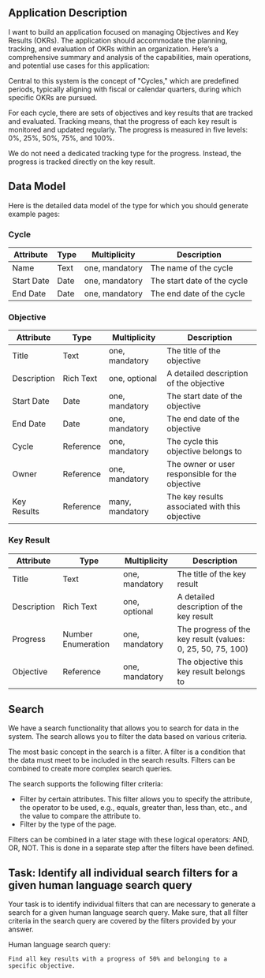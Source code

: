 ## Application Description

I want to build an application focused on managing Objectives and Key Results (OKRs). The application should accommodate the planning, tracking, and evaluation of OKRs within an organization. Here’s a comprehensive summary and analysis of the capabilities, main operations, and potential use cases for this application:

Central to this system is the concept of "Cycles," which are predefined periods, typically aligning with fiscal or calendar quarters, during which specific OKRs are pursued.

For each cycle, there are sets of objectives and key results that are tracked and evaluated.
Tracking means, that the progress of each key result is monitored and updated regularly. The progress is measured in five levels: 0%, 25%, 50%, 75%, and 100%.

We do not need a dedicated tracking type for the progress. Instead, the progress is tracked directly on the key result.

## Data Model

Here is the detailed data model of the type for which you should generate example pages:

### Cycle
| Attribute    | Type                  | Multiplicity    | Description                      |
|--------------|-----------------------|--------------|----------------------------------|
| Name | Text | one, mandatory | The name of the cycle | 
| Start Date | Date | one, mandatory | The start date of the cycle | 
| End Date | Date | one, mandatory | The end date of the cycle | 

### Objective
| Attribute    | Type                  | Multiplicity    | Description                      |
|--------------|-----------------------|--------------|----------------------------------|
| Title | Text | one, mandatory | The title of the objective | 
| Description | Rich Text | one, optional | A detailed description of the objective | 
| Start Date | Date | one, mandatory | The start date of the objective | 
| End Date | Date | one, mandatory | The end date of the objective | 
| Cycle | Reference | one, mandatory | The cycle this objective belongs to | 
| Owner | Reference | one, mandatory | The owner or user responsible for the objective | 
| Key Results | Reference | many, mandatory | The key results associated with this objective | 

### Key Result
| Attribute    | Type                  | Multiplicity    | Description                      |
|--------------|-----------------------|--------------|----------------------------------|
| Title | Text | one, mandatory | The title of the key result | 
| Description | Rich Text | one, optional | A detailed description of the key result | 
| Progress | Number Enumeration | one, mandatory | The progress of the key result (values: 0, 25, 50, 75, 100) | 
| Objective | Reference | one, mandatory | The objective this key result belongs to | 


## Search

We have a search functionality that allows you to search for data in the system. The search allows you to filter the data based on various criteria.

The most basic concept in the search is a filter. A filter is a condition that the data must meet to be included in the search results. Filters can be combined to create more complex search queries.

The search supports the following filter criteria:
* Filter by certain attributes. This filter allows you to specify the attribute, the operator to be used, e.g., equals, greater than, less than, etc., and the value to compare the attribute to.
* Filter by the type of the page.

Filters can be combined in a later stage with these logical operators: AND, OR, NOT. This is done in a separate step after the filters have been defined.

## Task: Identify all individual search filters for a given human language search query

Your task is to identify individual filters that can are necessary to generate a search for a given human language search query. Make sure, that all filter criteria in the search query are covered by the filters provided by your answer. 

Human language search query:
```
Find all key results with a progress of 50% and belonging to a specific objective.
```
